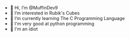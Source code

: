 - 👋 Hi, I’m @MuffinDev9
- 👀 I’m interested in Rubik's Cubes
- 🌱 I’m currently learning The C Programming Language
- 🐍 I'm very good at python programming
- 🤪 I'm an idiot
<!---
MuffinDev9/MuffinDev9 is a ✨ special ✨ repository because its `README.md` (this file) appears on your GitHub profile.
You can click the Preview link to take a look at your changes.
--->

